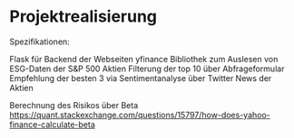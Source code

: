 # Projektrealisierung

Spezifikationen:

Flask für Backend der Webseiten
yfinance Bibliothek zum Auslesen von ESG-Daten der S&P 500 Aktien 
Filterung der top 10 über Abfrageformular
Empfehlung der besten 3 via Sentimentanalyse über Twitter News der Aktien

Berechnung des Risikos über Beta 
https://quant.stackexchange.com/questions/15797/how-does-yahoo-finance-calculate-beta
